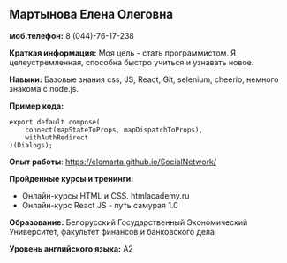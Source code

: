 
## Мартынова Елена Олеговна

**моб.телефон:** 
8 (044)-76-17-238

**Краткая информация:**
Моя цель - стать программистом. Я целеустремленная, способна быстро учиться и узнавать новое.

**Навыки:** 
Базовые знания css, JS, React, Git, selenium, cheerio, немного знакома с node.js.

**Пример кода:**
```React
export default compose(
    connect(mapStateToProps, mapDispatchToProps),
    withAuthRedirect
)(Dialogs);

```
**Опыт работы**:
https://elemarta.github.io/SocialNetwork/

**Пройденные курсы и тренинги:**

+ Онлайн-курсы HTML и CSS. htmlacademy.ru
+ Онлайн-курс React JS - путь самурая 1.0

**Образование:**
Белорусский Государственный Экономический Университет, факультет финансов и банковского дела

**Уровень английского языка:**
A2